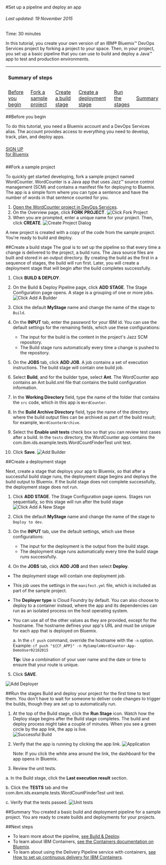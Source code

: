 #Set up a pipeline and deploy an app

###### Last updated: 19 November 2015

Time: 30 minutes

In this tutorial, you create your own version of an IBM&reg; Bluemix&trade; DevOps Services project by forking a project to your space. Then, in your project, you set up a basic pipeline that you can use to build and deploy a Java&trade; app to test and production environments.

<div class="table-of-contents">
 <table>
   <tr>
     <td colspan="6"><h4>Summary of steps</h4></td>
   </tr>
   <tr>
     <td><a href="#before_begin">Before you begin</a></td>
     <td><a href="#fork_app">Fork a sample project</a></td>
     <td><a href="#build_stage">Create a build stage</a></td>
     <td><a href="#deploy_stage">Create a deployment stage</a></td>
     <td><a href="#deploy_app">Run the stages</a></td>
     <td><a href="#summary">Summary</a></td>
   </tr>
 </table>
</div>

<a name='before_begin'></a>
##Before you begin

To do this tutorial, you need a Bluemix account and a DevOps Services alias. The account provides access to everything you need to develop, track, plan, and deploy apps. 

<h5> </h5>
<div class="container-fluid small_bottom_space">
   <div class="row pbl button-links" id="overview-links">
		<a href="https://login.jazz.net/psso/proxy/jazzregister?redirect_uri=https%3A%2F%2Fhub.jazz.net%2F" target="_blank" alt-text="Sign up"> 
			<div class="hollowButton">SIGN UP<div class="extra-title">for Bluemix </div>
			</div>
		</a>
   </div>
</div>
<h5> </h5>

<!--If you want to use the IBM Continuous Delivery Pipeline for Bluemix (the Delivery Pipeline service) beyond the free monthly build time, add the service to your Bluemix space:  

   a. [Open the Bluemix Catalog](https://console.ng.bluemix.net/?ace_base=true/#/store/cloudOEPaneId=store). From the **Category** list, select **DevOps**.

   b. Click **Delivery Pipeline**.

   c. Leave the default settings as they are; then, click **CREATE**.
-->


<a name='fork_app'></a>
##Fork a sample project

To quickly get started developing, fork a sample project named WordCounter. WordCounter is a Java app that uses Jazz&trade; source control management (SCM) and contains a manifest file for deploying to Bluemix. The app is a simple form where you can type a sentence and have the number of words in that sentence counted for you.

1. [Open the WordCounter project in DevOps Services](https://hub.jazz.net/project/ibmdevopsservices/WordCounter/overview). 
2. On the  Overview page, click **FORK PROJECT**. 
![Click Fork Project](/tutorials/jazzrtc/images/click_fork_project.png "Click Fork Project")
3. When you are prompted, enter a unique name for your project. Then, click **CREATE**.
![Create Project Dialog](/tutorials/jazzrtc/images/create_project.png "Create Project Dialog")

A new project is created with a copy of the code from the sample project. You're ready to build and deploy.

<a name='build_stage'></a>
##Create a build stage
The goal is to set up the pipeline so that every time a change is delivered to the project, a build runs. The Java source files are built and stored in an output directory. By creating the build as the first in a sequence of stages, the build will run first. Later, you will create a deployment stage that will begin after the build completes successfully.


1. Click **BUILD & DEPLOY**. 

2. On the Build & Deploy Pipeline page, click **ADD STAGE**. The Stage Configuration page opens. A stage is a grouping of one or more jobs. 
![Click Add A Builder](/tutorials/jazzrtc/images/add_builder.png "Click add a builder")
    
3. Click the default **MyStage** name and change the name of the stage to `Build`. 
    
4. On the **INPUT** tab, enter the password for your IBM id.  You can use the default settings for the remaining fields, which use these configurations:
      * The input for the build is the content in the project's Jazz SCM repository. 
      * The Build stage runs automatically every time a change is pushed to the repository. 

5. On the **JOBS** tab, click **ADD JOB**. A job contains a set of execution instructions. The build stage will contain one build job.
  
6. Select **Build**, and for the builder type, select **Ant**. The WordCounter app contains an Ant build.xml file that contains the build configuration information.
    
7. In the **Working Directory** field, type the name of the folder that contains the `src` code, which in this app is `WordCounter`. 
    
8. In the **Build Archive Directory** field, type the name of the directory where the build output files can be archived as part of the build result; for example, `WordCounterArchive`.
    
9. Select the **Enable unit tests** check box so that you can review test cases after a build. In the `tests` directory, the WordCounter app contains the com.ibm.ids.example.tests.WordCountFinderTest unit test.
    
10. Click **Save**. ![Add Builder](/tutorials/jazzrtc/images/configure_builder.png "Add Builder")

<a name='deploy_stage'></a>
##Create a deployment stage

Next, create a stage that deploys your app to Bluemix, so that after a successful build stage runs, the deployment stage begins and deploys the build output to Bluemix. If the build stage does not complete successfully, the deployment stage does not run.

1. Click **ADD STAGE**. The Stage Configuration page opens. Stages run sequentially, so this stage will run after the build stage
![Click Add A New Stage](/tutorials/jazzrtc/images/add_deployer.png "Click add a new stage")
   
2. Click the default **MyStage** name and change the name of the stage to `Deploy to dev`.
    
3. On the **INPUT** tab, use the default settings, which use these configurations:
    
     * The input for the deployment is the output from the build stage. 
     * The deployment stage runs automatically every time the build stage runs successfully. 
    
4. On the **JOBS** tab, click **ADD JOB** and then select **Deploy**. 

  * The deployment stage will contain one deployment job. 
  * This job uses the settings in the `manifest.yml` file, which is included as part of the sample project. 
  * The **Deployer type** is Cloud Foundry by default. You can also choose to deploy to a container instead, where the app and its dependencies can run as an isolated process on the host operating system.
  * You can use all of the other values as they are provided, except for the hostname. The hostname defines your app's URL and must be unique for each app that is deployed on Bluemix. 
     
     a. In the `cf push` command, override the hostname with the `-n` option. Example: `cf push "${CF_APP}" -n MySampleWordCounter-App-DemoUser02102015` 

     **Tip:** Use a combination of your user name and the date or time to ensure that your route is unique.

5. Click **SAVE**.
 
![Add Deployer](/tutorials/jazzrtc/images/configure_deployer.png "Add Deployer")

<a name='deploy_app'></a>
##Run the stages
Build and deploy your project for the first time to test them. You don't have to wait for someone to deliver code changes to trigger the builds, though they are set up to automatically run.

1. At the top of the Build stage, click the **Run Stage** icon. Watch how the Deploy stage begins after the Build stage completes. The build and deploy process might take a couple of minutes. When you see a green circle by the app link, the app is live.  
![Successful Build](/tutorials/jazzrtc/images/build1_success.png "Successful Build")

2. Verify that the app is running by clicking the app link. 
![Application](/tutorials/jazzrtc/images/app.png "Application")

   Note: If you click the white area around the link, the dashboard for the app opens in Bluemix.
3. Review the unit tests.

  a. In the Build stage, click the **Last execution result** section. 
 
  b. Click the **TESTS** tab and the com.ibm.ids.example.tests.WordCountFinderTest unit test.
  
  c. Verify that the tests passed.
  ![Unit tests](images/unit_tests.png "Unit tests")

  
<a name='summary'></a>
##Summary
You created a basic build and deployment pipeline for a sample project. You are ready to create builds and deployments for your projects. 

<a name='nextsteps'></a>
##Next steps

* To learn more about the pipeline, [see Build & Deploy](/docs/reference/deploy/). 
* To learn about IBM Containers, [see the Containers documentation on Bluemix](https://www.stage1.ng.bluemix.net/docs/starters/index-gentopic3.html#container_ov).
* To learn about using the Delivery Pipeline service with containers, [see How to set up continuous delivery for IBM Containers](https://developer.ibm.com/bluemix/docs/set-up-continuous-delivery-ibm-containers/).
